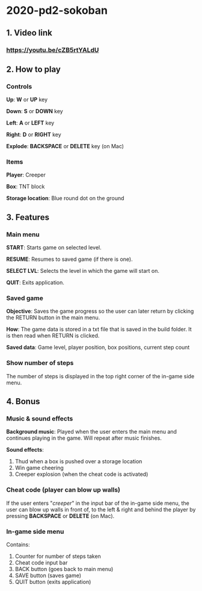 # 2020-pd2-sokoban
## 1. Video link
### https://youtu.be/cZB5rtYALdU

## 2. How to play
### Controls
**Up**:         **W** or **UP** key

**Down**:       **S** or **DOWN** key

**Left**:       **A** or **LEFT** key

**Right**:      **D** or **RIGHT** key

**Explode**:    **BACKSPACE** or **DELETE** key (on Mac)
### Items
**Player**: Creeper

**Box**: TNT block

**Storage location**: Blue round dot on the ground

## 3. Features
### Main menu
**START**:      Starts game on selected level.

**RESUME**:     Resumes to saved game (if there is one).

**SELECT LVL**: Selects the level in which the game will start on.

**QUIT**:       Exits application.
### Saved game
**Objective**: Saves the game progress so the user can later return by clicking
the RETURN button in the main menu.

**How**: The game data is stored in a txt file that is saved in the build folder.
It is then read when RETURN is clicked.

**Saved data**: Game level, player position, box positions, current step count
### Show number of steps
The number of steps is displayed in the top right corner of the in-game side menu.

## 4. Bonus
### Music & sound effects
**Background music**: Played when the user enters the main menu and continues
playing in the game. Will repeat after music finishes.

**Sound effects**: 
1. Thud when a box is pushed over a storage location
2. Win game cheering
3. Creeper explosion (when the cheat code is activated)

### Cheat code (player can blow up walls)
If the user enters "*creeper*" in the input bar of the in-game side menu, the user can
blow up walls in front of, to the left & right and behind the player by
pressing **BACKSPACE** or **DELETE** (on Mac).
### In-game side menu
Contains:
1. Counter for number of steps taken
2. Cheat code input bar
3. BACK button (goes back to main menu)
4. SAVE button (saves game)
5. QUIT button (exits application)
